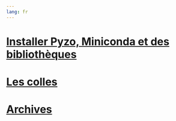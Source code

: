 ```yaml
---
lang: fr
---
```


# [Installer Pyzo, Miniconda et des bibliothèques](tuto-pyzo.md) 

# [Les colles](prog/programmes.md)

# [Archives](archives/menu.md)